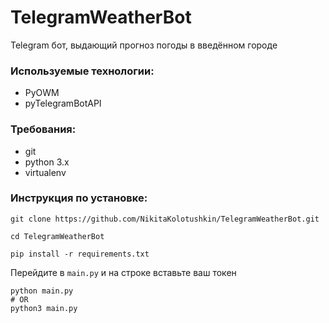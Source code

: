 # TelegramWeatherBot
Telegram бот, выдающий прогноз погоды в введённом городе

### Используемые технологии:
+ PyOWM
+ pyTelegramBotAPI

### Требования:
+ git
+ python 3.x
+ virtualenv

### Инструкция по установке:
```shell
git clone https://github.com/NikitaKolotushkin/TelegramWeatherBot.git

cd TelegramWeatherBot

pip install -r requirements.txt
```

Перейдите в ```main.py``` и на строке вставьте ваш токен
```shell
python main.py
# OR
python3 main.py
```
